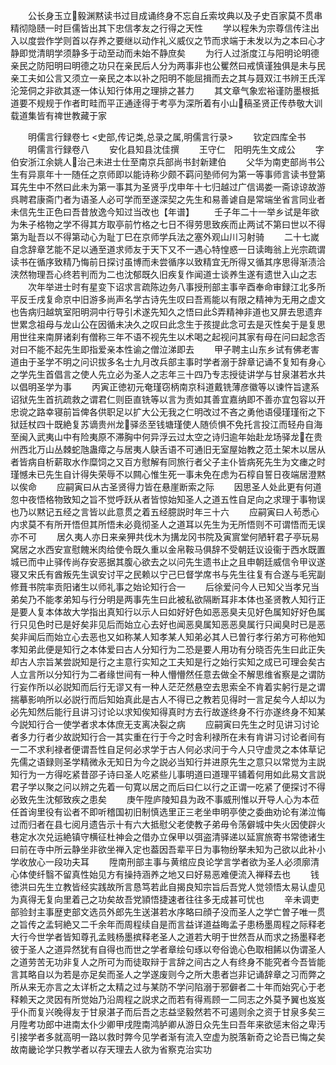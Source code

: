 <!-- { "loadSidebar": true } -->
　　公长身玉立毅渊黙读书过目成诵终身不忘自丘索坟典以及子史百家莫不贯串精彻隐赜一时巨儒皆出其下忠信孝友之行得之天性
　　学以程朱为宗尊信传注出入以度尝作学则首以存养之要继以动作礼义威仪之节而求端于未发以为之本曰心才静即觉清眀学须静多于动至动而未始不静庶矣
　　为行人过浙度江与阳明论明德亲民之防阳明曰明德之功只在亲民后人分为两事非也公矍然曰戒慎谨独俱是未与民亲工夫如公言又须立一亲民之本以补之阳明不能屈揖而去之其与聂双江书辨王氏浑沦笼侗之非欲其逐一体认知行体用之理排之甚力
　　其文章气象宏裕谨防墨根抵道要不规规于作者町畦而平正通逹得于考亭为深所着有小山稿圣贤正传恭敬大训载道集皆有禆世教藏于家










　　明儒言行録卷七
<史部,传记类,总录之属,明儒言行录>
　　钦定四库全书
　　明儒言行録卷八
　　安化县知县沈佳撰
　　王守仁　阳明先生文成公
　　字伯安浙江余姚人治己未进士仕至南京兵部尚书封新建伯
　　父华为南吏部尚书公生有异禀年十一随任之京师即以能诗称少颇不羁问塾师何为第一等事师言读书登第耳先生中不然曰此未为第一事其为圣贤乎戊申年十七归越过广信谒娄一斋谅谅故游呉聘君康斋门者为语圣人必可学而至遂深契之先生和易善谑自是常端坐省言同业者未信先生正色曰吾昔放逸今知过当改也【年谱】
　　壬子年二十一举乡试是年欲为朱子格物之学不得其方取亭前竹格之七日不得劳思致疾而止两试不第曰世以不得第为耻吾以不得第动心为耻丁巳在京师学兵法之塞外观山川习射骑
　　二十七嵗自念辞章艺能不足以通至道求师友于天下又不一遇心特惶惑一日读晦翁上光宗疏谓读书在循序致精乃悔前日探讨虽博而未尝循序以致精宜无所得又循其序思得渐渍洽浃然物理吾心终若判而为二也沈郁既久旧疾复作闻道士谈养生遂有遗世入山之志
　　次年举进士时有星变下诏求言疏陈边务八事授刑部主事辛酉奉命审録江北多所平反壬戌复命京中旧游多尚声名学古诗先生叹曰吾焉能以有限之精神为无用之虚文也告病归越筑室阳明洞中行导引术遂先知久之悟曰此弄精神非道也又屏去思遗弃世累念祖母与龙山公在因循未决久之叹曰此念生于孩提此念可去是灭性矣于是复思用世往来南屏诸刹有僧称三年不语不视先生以术喝之起视问其家有母在问曰起念否对曰不能不起先生即指爱亲本性谕之僧泣涕即去
　　甲子聘主山东乡试有佛老害道由于圣学不明之问识拔多名士九月改兵部主事时学者溺于辞章记诵不复知有身心之学先生首倡言之使人先立必为圣人之志年三十四乃专志授徒讲学与甘泉湛若水共以倡明圣学为事
　　丙寅正徳初元奄瑾窃柄南京科道戴铣薄彦徽等以谏忤旨逮系诏狱先生首抗疏救之谓君仁则臣直铣等以言为责如其善宜嘉纳即不善亦宜包容以开忠谠之路幸寝前旨俾各供职足以扩大公无我之仁明改过不吝之勇他语侵瑾瑾衔之下狱廷杖四十既絶复苏谪贵州龙驿丞至钱塘瑾使人随侦惧不免托言投江而轻舟自海至闽入武夷山中有险夷原不滞胸中何异浮云过太空之诗归逾年始赴龙场驿龙在贵州西北万山丛棘蛇虺蛊瘴之与居夷人鴃舌语不可通旧无室屋始教之范土架木以居从者皆病自析薪取水作糜饲之又百方慰解有同旅行者父子主仆皆病死先生为文瘗之时瑾憾未已先生自计得失荣辱不以闗心惟生死一事未免在虑为石椁自誓日夜端居澄黙以俟命
　　应嗣寅曰从古圣贤得力皆在悬崖断索之际
　　因思圣人处此更有何道忽中夜悟格物致知之旨不觉呼跃从者皆惊始知圣人之道五性自足向之求理于事物误也乃以黙记五经之言皆以此意贯之着五经臆説时年三十六
　　应嗣寅曰人茍悉心内求莫不有所开悟但其所悟未必竟彻圣人之道耳以先生为无所悟则不可谓悟而无误亦不可
　　居久夷人亦日来亲狎共伐木为搆龙冈书院及寅賔堂何陋轩君子亭玩易窝居之水西安宣慰餽米肉给使令既久重以金帛鞍马俱辞不受朝廷议设衞于西水既置城已而中止驿传尚存安恶据其腹心欲去之以问先生遗书止之且申朝廷威信令甲议遂寝又宋氏有酋叛先生讽安讨平之民赖以宁己巳督学席书与先生往复有合遂与毛宪副修葺书院率贡阳诸生以师礼事之始论知行合一
　　后徐爱问今人已知父当孝兄当弟矣乃不能孝弟知与行分明是两事先生曰此被私欲隔断耳非本体也圣贤教人知行正是要人复本体故大学指出真知行以示人曰如好好色如恶恶臭夫见好色属知好好色属行只见色时已是好矣非见后而始立心去好也闻恶臭属知恶恶臭属行只闻臭时已是恶矣非闻后而始立心去恶也又如称某人知孝某人知弟必其人已曽行孝行弟方可称他知孝知弟此便是知行之本体爱曰古人分知行为二恐是要人用功有分晓否先生曰此正失却古人宗旨某尝説知是行之主意行实知之工夫知是行之始行实知之成已可理会矣古人立言所以分知行为二者缘世间有一种人懵懵然任意去做全不解思维省察是之谓防行妄作所以必説知而后行无谬又有一种人茫茫然悬空去思索全不肯着实躬行是之谓揣摹影响所以必説行而后知始真此是古人不得已之教若见得时一言足矣今人却以为必先知然后能行且讲习讨论以求知俟知得真时方去行故遂终身不行亦遂终身不知某今説知行合一使学者求本体庶无支离决裂之病
　　应嗣寅曰先生之时见讲习讨论者多力行者少故説知行合一其实重在行于今之时舎利禄所在未有肯讲习讨论者间有一二不求利禄者便谓吾性自足何必求学于古人何必求问于今人只守虚灵之本体草记先儒之语録则圣学精微永无知日为今之説必当知行并进原先生之意只以常觉为主説知行为一方得吃紧昔邵子诗曰圣人吃紧些儿事明道曰道理平铺着何用如此易文言説君子学以聚之问以辨之先着一句寛以居之而后曰仁以行之正谓一吃紧了便探讨不得必致先生沈郁致疾之患矣
　　庚午陞庐陵知县为政不事威刑惟以开导人心为本莅任首询里役有讼者不即听稽国初旧制慎选里正三老坐申明亭使之委曲劝论有涕泣悔过而归者在县七阅月遗告示十有六大抵慰父老使教子弟毋令荡僻城中失火因使辟火巷定水次兑运絶镇守横征杜神会之借办立保甲以弭盗清驿递以延賔旅寄书常徳诸生曰前在寺中所云静坐非欲坐禅入定也葢因吾辈平日为事物纷拏未知为己欲以此补小学收放心一段功夫耳
　　陞南刑部主事与黄绾应良论学言学者欲为圣人必须廓清心体使纤翳不留真性始见方有操持涵养之地又曰好易恶难便流入禅释去也
　　钱徳洪曰先生立教皆经实践故所言恳笃若此自揭良知宗旨后吾党人觉领悟太易认虚见为真得无复向里着己之功矣故吾党頴悟捷速者往往多无成甚可忧也
　　辛未调吏部验封主事歴吏部文选员外郎先生送湛若水序略曰顔子没而圣人之学亡曽子唯一贯之旨传之孟轲絶又二千余年而周程续自是而言益详道益晦孟子患杨墨周程之际释老大行今世学者皆知尊孔孟贱杨墨摈释老圣人之道若大明于世然吾从而求之扬墨释老彼于圣人之道异然犹有自得也而世之学者章绘句琢以夸俗诡心色取相餙以伪谓圣人之道劳苦无功非复人之所可为而徒取辩于言辞之间古之人有终身不能究者今吾皆能言其略自以为若是亦足矣而圣人之学遂废则今之所大患者岂非记诵辞章之习而弊之所从来无亦言之太详析之太精之过与某防不学问陷溺于邪僻者二十年而始究心于老释赖天之灵因有所觉始乃沿周程之説求之而若有得焉顾一二同志之外莫予翼也岌岌乎仆而复兴晚得友于甘泉湛子而后吾之志益坚毅然若不可遏则余之资于甘泉多矣三月陞考功郎中进南太仆少卿甲戌陞南鸿胪卿从游日众先生曰吾年来欲惩末俗之卑汚引接学者多就高明一路以救时弊今见学者渐有流入空虚为脱落新奇之论吾已悔之矣故南畿论学只教学者以存天理去人欲为省察克治实功
